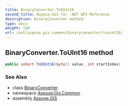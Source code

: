 ```yaml
---
title: BinaryConverter.ToUInt16
second_title: Aspose.GIS for .NET API Reference
description: BinaryConverter method. 
type: docs
weight: 120
url: /net/aspose.gis.common/binaryconverter/touint16/
---
```

## BinaryConverter.ToUInt16 method

```csharp
public ushort ToUInt16(byte[] value, int startIndex)
```

### See Also

* class [BinaryConverter](../)
* namespace [Aspose.Gis.Common](../../binaryconverter/)
* assembly [Aspose.GIS](../../../)


